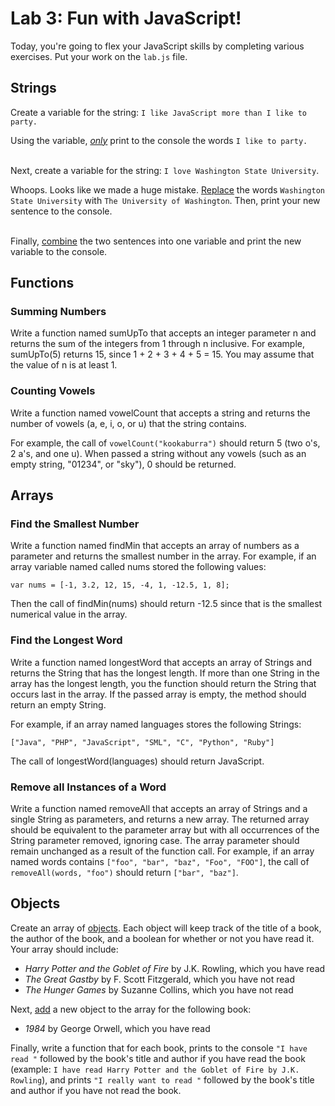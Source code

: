 # Lab 3: Fun with JavaScript! 

Today, you're going to flex your JavaScript skills by completing various exercises. Put your work on the `lab.js` file.

## Strings

Create a variable for the string: `I like JavaScript more than I like to party.`

Using the variable, [_only_](https://www.w3schools.com/jsref/jsref_slice_string.asp) print to the console the words `I like to party.`
<br/><br/>

Next, create a variable for the string: `I love Washington State University`. 

Whoops. Looks like we made a huge mistake. [Replace](https://www.w3schools.com/jsref/jsref_replace.asp) the words `Washington State University` with `The University of Washington`. Then, print your new sentence to the console.
<br/><br/>


Finally, [combine](https://www.w3schools.com/jsref/jsref_concat_string.asp) the two sentences into one variable and print the new variable to the console.

## Functions

### Summing Numbers

Write a function named sumUpTo that accepts an integer parameter n and returns the sum of the integers from 1 through n inclusive. For example, sumUpTo(5) returns 15, since 1 + 2 + 3 + 4 + 5 = 15. You may assume that the value of n is at least 1.

### Counting Vowels

Write a function named vowelCount that accepts a string and returns the number of vowels (a, e, i, o, or u) that the string contains.

For example, the call of `vowelCount("kookaburra")` should return 5 (two o's, 2 a's, and one u). When passed a string without any vowels (such as an empty string, "01234", or "sky"), 0 should be returned.


## Arrays

### Find the Smallest Number

Write a function named findMin that accepts an array of numbers as a parameter and returns the smallest number in the array. For example, if an array variable named called nums stored the following values:

`var nums = [-1, 3.2, 12, 15, -4, 1, -12.5, 1, 8];` 

Then the call of findMin(nums) should return -12.5 since that is the smallest numerical value in the array.

### Find the Longest Word

Write a function named longestWord that accepts an array of Strings and returns the String that has the longest length. If more than one String in the array has the longest length, you the function should return the String that occurs last in the array. If the passed array is empty, the method should return an empty String.

For example, if an array named languages stores the following Strings:

`["Java", "PHP", "JavaScript", "SML", "C", "Python", "Ruby"]`

The call of longestWord(languages) should return JavaScript.

### Remove all Instances of a Word

Write a function named removeAll that accepts an array of Strings and a single String as parameters, and returns a new array. The returned array should be equivalent to the parameter array but with all occurrences of the String parameter removed, ignoring case. The array parameter should remain unchanged as a result of the function call. For example, if an array named words contains `["foo", "bar", "baz", "Foo", "FOO"]`, the call of `removeAll(words, "foo")` should return `["bar", "baz"]`.

## Objects

Create an array of [objects](https://www.w3schools.com/js/js_objects.asp). Each object will keep track of the title of a book, the author of the book, and a boolean for whether or not you have read it. Your array should include:

- _Harry Potter and the Goblet of Fire_ by J.K. Rowling, which you have read
- _The Great Gastby_ by F. Scott Fitzgerald, which you have not read
- _The Hunger Games_ by Suzanne Collins, which you have not read

Next, [add](https://www.w3schools.com/jsref/jsref_push.asp) a new object to the array for the following book: 

- _1984_ by George Orwell, which you have read

Finally, write a function that for each book, prints to the console `"I have read "` followed by the book's title and author if you have read the book (example: `I have read Harry Potter and the Goblet of Fire by J.K. Rowling`), and prints `"I really want to read "` followed by the book's title and author if you have not read the book. 

